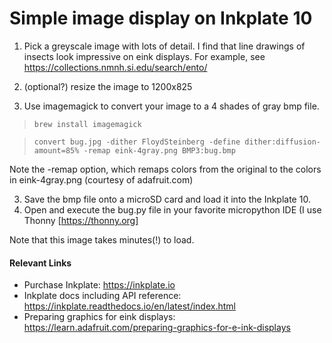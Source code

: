 # Simple image display on Inkplate 10


1. Pick a greyscale image with lots of detail.  I find that line drawings of insects look impressive on eink displays.   For example, see https://collections.nmnh.si.edu/search/ento/
1. (optional?) resize the image to 1200x825 

1. Use imagemagick to convert your image to a 4 shades of gray bmp file.

> ```brew install imagemagick```

> ```convert bug.jpg -dither FloydSteinberg -define dither:diffusion-amount=85% -remap eink-4gray.png BMP3:bug.bmp```

Note the -remap option, which remaps colors from the original to the colors in eink-4gray.png (courtesy of adafruit.com)

3. Save the bmp file onto a microSD card and load it into the Inkplate 10.
1. Open  and execute the bug.py file in your favorite micropython IDE (I use Thonny [https://thonny.org]

Note that this image takes minutes(!) to load.

#### Relevant Links
* Purchase Inkplate: https://inkplate.io
* Inkplate docs including API reference: https://inkplate.readthedocs.io/en/latest/index.html 
* Preparing graphics for eink displays: https://learn.adafruit.com/preparing-graphics-for-e-ink-displays
